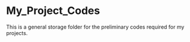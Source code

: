 # My_Project_Codes
This is a general storage folder for the preliminary codes required for my projects.
